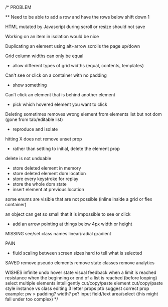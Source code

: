 /*
PROBLEM

** Need to be able to add a row and have the rows below shift down 1

HTML mutated by Javascript during scroll or resize should not save

Working on an item in isolation would be nice

Duplicating an element using alt+arrow scrolls the page up/down

Grid column widths can only be equal
- allow different types of grid widths (equal, contents, templates)

Can't see or click on a container with no padding
- show something

Can’t click an element that is behind another element
- pick which hovered element you want to click

Deleting sometimes removes wrong element from elements list but not dom (gone from tab/editable list)
- reproduce and isolate

hitting X does not remove unset prop
- rather than setting to initial, delete the element prop

delete is not undoable
- store deleted element in memory
- store deleted element dom location
- store every keystroke for replay
- store the whole dom state
- insert element at previous location

some enums are visible that are not possible (inline inside a grid or flex container)

an object can get so small that it is impossible to see or click
- add an arrow pointing at things below 4px width or height

MISSING
see/set class names
linear/radial gradient

PAIN
- fluid scaling between screen sizes
hard to tell what is selected

SAVED
remove pseudo elements
remove state classes
remove analytics

WISHES
infinite undo
hover state
visual feedback when a limit is reached
resistance when the beginning or end of a list is reached (before looping)
select multiple elements intelligently
cut/copy/paste element
cut/copy/paste style
instance vs class editing
3 letter props ptb
suggest correct prop example: pw > padding? width? px?
input field/text area/select (this might fall under too complex)
*/